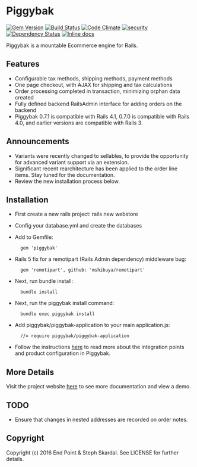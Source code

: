 # Piggybak

[![Gem Version](https://badge.fury.io/rb/piggybak.svg)](https://badge.fury.io/rb/piggybak)
[![Build Status](https://travis-ci.org/piggybak/piggybak.svg?branch=master)](https://travis-ci.org/piggybak/piggybak)
[![Code Climate](https://codeclimate.com/github/piggybak/piggybak/badges/gpa.svg)](https://codeclimate.com/github/piggybak/piggybak)
[![security](https://hakiri.io/github/piggybak/piggybak/master.svg)](https://hakiri.io/github/piggybak/piggybak/master)
[![Dependency Status](https://gemnasium.com/piggybak/piggybak.svg)](https://gemnasium.com/piggybak/piggybak)
[![Inline docs](http://inch-ci.org/github/piggybak/piggybak.svg?branch=master)](http://inch-ci.org/github/piggybak/piggybak)

Piggybak is a mountable Ecommerce engine for Rails.

## Features

* Configurable tax methods, shipping methods, payment methods
* One page checkout, with AJAX for shipping and tax calculations
* Order processing completed in transaction, minimizing orphan data created
* Fully defined backend RailsAdmin interface for adding orders on the backend
* Piggybak 0.7.1 is compatible with Rails 4.1, 0.7.0 is compatible with Rails 4.0, and earlier versions are compatible with Rails 3.

## Announcements

* Variants were recently changed to sellables, to provide the opportunity for advanced variant support via an extension.
* Significant recent rearchitecture has been applied to the order line items. Stay tuned for the documentation.
* Review the new installation process below.

## Installation

* First create a new rails project:
        rails new webstore

* Config your database.yml and create the databases

* Add to Gemfile:

        gem 'piggybak'

* Rails 5 fix for a remotipart (Rails Admin dependency) middleware bug:

        gem 'remotipart', github: 'mshibuya/remotipart'

* Next, run bundle install:

        bundle install

* Next, run the piggybak install command:

        bundle exec piggybak install

* Add piggybak/piggybak-application to your main application.js:

        //= require piggybak/piggybak-application

* Follow the instructions [here][documentation] to read more about the integration points and product configuration in Piggybak.

[documentation]: http://www.piggybak.org/documentation.html#integration

## More Details

Visit the project website [here][project-website] to see more documentation and view a demo.

[project-website]: http://www.piggybak.org/

## TODO

* Ensure that changes in nested addresses are recorded on order notes.

## Copyright

Copyright (c) 2016 End Point & Steph Skardal. See LICENSE for further details.
